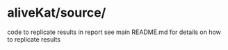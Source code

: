 # aliveKat/source/

code to replicate results in report
see main README.md for details on how to replicate results

